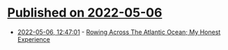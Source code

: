 # [Published on 2022-05-06](index.md)

* [2022-05-06, 12:47:01](https://news.ycombinator.com/item?id=31284482) - [Rowing Across The Atlantic Ocean; My Honest Experience](https://onestep4ward.com/rowing-across-the-atlantic-ocean/)
